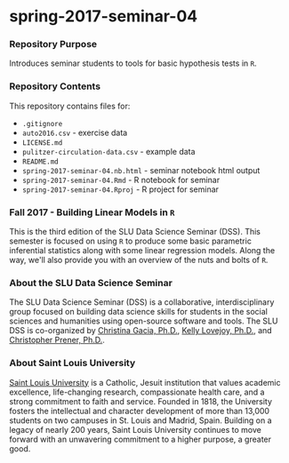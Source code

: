 # spring-2017-seminar-04

### Repository Purpose
Introduces seminar students to tools for basic hypothesis tests in `R`.

### Repository Contents
This repository contains files for:
-   `.gitignore`
-   `auto2016.csv` - exercise data
-   `LICENSE.md`
-   `pulitzer-circulation-data.csv` - example data
-   `README.md`
-   `spring-2017-seminar-04.nb.html` - seminar notebook html output
-   `spring-2017-seminar-04.Rmd` - R notebook for seminar
-   `spring-2017-seminar-04.Rproj` - R project for seminar

### Fall 2017 - Building Linear Models in `R`
This is the third edition of the SLU Data Science Seminar (DSS). This semester is focused on using `R` to produce some basic parametric inferential statistics along with some linear regression models. Along the way, we'll also provide you with an overview of the nuts and bolts of `R`.

### About the SLU Data Science Seminar
The SLU Data Science Seminar (DSS) is a collaborative, interdisciplinary group focused on building data science skills for students in the social sciences and humanities using open-source software and tools. The SLU DSS is co-organized by [Christina Gacia, Ph.D.](mailto:garciacm@slu.edu), [Kelly Lovejoy, Ph.D.](mailto:lovejoykg@slu.edu), and [Christopher Prener, Ph.D.](mailto:prenercg@slu.edu}).

### About Saint Louis University
[Saint Louis University](http://wwww.slu.edu) is a Catholic, Jesuit institution that values academic excellence, life-changing research, compassionate health care, and a strong commitment to faith and service. Founded in 1818, the University fosters the intellectual and character development of more than 13,000 students on two campuses in St. Louis and Madrid, Spain. Building on a legacy of nearly 200 years, Saint Louis University continues to move forward with an unwavering commitment to a higher purpose, a greater good.
